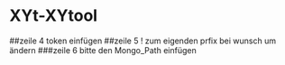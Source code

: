 # XYt-XYtool

##zeile 4 token einfügen
##zeile 5 ! zum eigenden prfix bei wunsch um ändern
###zeile 6 bitte den Mongo_Path einfügen
